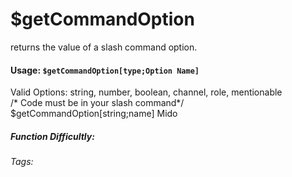# $getCommandOption
returns the value of a slash command option.

#### Usage: `$getCommandOption[type;Option Name]`

Valid Options:
string, number, boolean, channel, role, mentionable
<br/>
<discord-messages>
	<discord-message :bot="false" role-color="#ffcc9a" author="Member">
		/* Code must be in your slash command*/
        $getCommandOption[string;name]
	</discord-message>
	<discord-message :bot="true" role-color="#0099ff" author="Custom Command" avatar="https://media.discordapp.net/avatars/725721249652670555/781224f90c3b841ba5b40678e032f74a.webp">
		Mido
	</discord-message>
</discord-messages>

##### Function Difficultly: <Badge type="tip/ warning/ danger" text="Easy/ Medium/ Difficult" vertical="middle" /> 
###### Tags: <Badge type="tip" text="TAG 2" vertical="middle" /> <Badge type="tip" text="TAG 2" vertical="middle" />